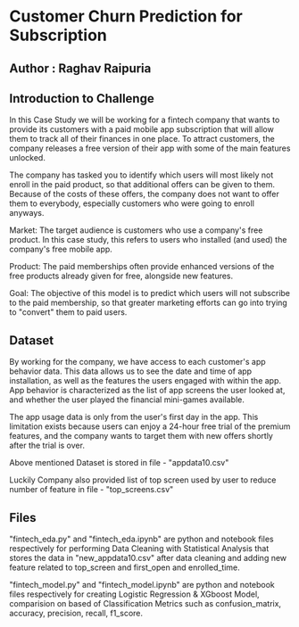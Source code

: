 # Customer Churn Prediction for Subscription

## Author : Raghav Raipuria

## Introduction to Challenge
In this Case Study we will be working for a fintech company that wants to provide its customers with a paid mobile app subscription that will allow them to track all of their finances in one place. To attract customers, the company releases a free version of their app with some of the main features unlocked.

The company has tasked you to identify which users will most likely not enroll in the paid product, so that additional offers can be given to them. Because of the costs of these offers, the company does not want to offer them to everybody, especially customers who were going to enroll anyways.

Market: The target audience is customers who use a company's free product. In this case study, this refers to users who installed (and used) the company's free mobile app.

Product: The paid memberships often provide enhanced versions of the free products already given for free, alongside new features.

Goal: The objective of this model is to predict which users will not subscribe to the paid membership, so that greater marketing efforts can go into trying to "convert" them to paid users.

## Dataset
By working for the company, we have access to each customer's app behavior data. This data allows us to see the date and time of app installation, as well as the features the users engaged with within the app. App behavior is characterized as the list of app screens the user looked at, and whether the user played the financial mini-games available.

The app usage data is only from the user's first day in the app. This limitation exists because users can enjoy a 24-hour free trial of the premium features, and the company wants to target them with new offers shortly after the trial is over.

Above mentioned Dataset is stored in file - "appdata10.csv"

Luckily Company also provided list of top screen used by user to reduce number of feature in file - "top_screens.csv"

## Files
"fintech_eda.py" and "fintech_eda.ipynb" are python and notebook files respectively for performing Data Cleaning with Statistical Analysis that stores the data in "new_appdata10.csv" after data cleaning and adding new feature related to top_screen and first_open and enrolled_time.

"fintech_model.py" and "fintech_model.ipynb" are python and notebook files respectively for creating Logistic Regression & XGboost Model, comparision on based of Classification Metrics such as confusion_matrix, accuracy, precision, recall, f1_score.
